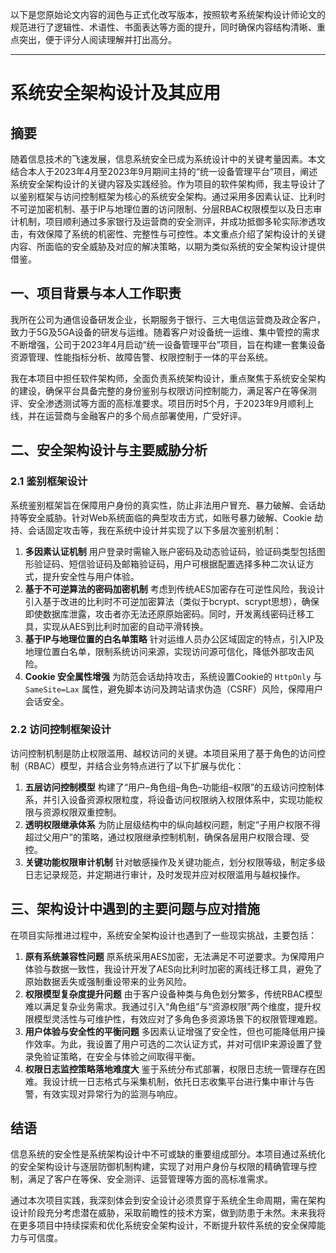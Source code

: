 以下是您原始论文内容的润色与正式化改写版本，按照软考系统架构设计师论文的规范进行了逻辑性、术语性、书面表达等方面的提升，同时确保内容结构清晰、重点突出，便于评分人阅读理解并打出高分。

------

# 系统安全架构设计及其应用

## 摘要

随着信息技术的飞速发展，信息系统安全已成为系统设计中的关键考量因素。本文结合本人于2023年4月至2023年9月期间主持的“统一设备管理平台”项目，阐述系统安全架构设计的关键内容及实践经验。作为项目的软件架构师，我主导设计了以鉴别框架与访问控制框架为核心的系统安全架构。通过采用多因素认证、比利时不可逆加密机制、基于IP与地理位置的访问限制、分层RBAC权限模型以及日志审计机制，项目顺利通过多家银行及运营商的安全测评，并成功抵御多轮实际渗透攻击，有效保障了系统的机密性、完整性与可控性。本文重点介绍了架构设计的关键内容、所面临的安全威胁及对应的解决策略，以期为类似系统的安全架构设计提供借鉴。

## 一、项目背景与本人工作职责

我所在公司为通信设备研发企业，长期服务于银行、三大电信运营商及政企客户，致力于5G及5GA设备的研发与运维。随着客户对设备统一运维、集中管控的需求不断增强，公司于2023年4月启动“统一设备管理平台”项目，旨在构建一套集设备资源管理、性能指标分析、故障告警、权限控制于一体的平台系统。

我在本项目中担任软件架构师，全面负责系统架构设计，重点聚焦于系统安全架构的建设，确保平台具备完整的身份鉴别与权限访问控制能力，满足客户在等保测评、安全渗透测试等方面的高标准要求。项目历时5个月，于2023年9月顺利上线，并在运营商与金融客户的多个局点部署使用，广受好评。

## 二、安全架构设计与主要威胁分析

### 2.1 鉴别框架设计

系统鉴别框架旨在保障用户身份的真实性，防止非法用户冒充、暴力破解、会话劫持等安全威胁。针对Web系统面临的典型攻击方式，如账号暴力破解、Cookie 劫持、会话固定攻击等，我在系统中设计并实现了以下多层次鉴别机制：

1. **多因素认证机制**
    用户登录时需输入账户密码及动态验证码，验证码类型包括图形验证码、短信验证码及邮箱验证码，用户可根据配置选择多种二次认证方式，提升安全性与用户体验。
2. **基于不可逆算法的密码加密机制**
    考虑到传统AES加密存在可逆性风险，我设计引入基于改进的比利时不可逆加密算法（类似于bcrypt、scrypt思想），确保即使数据库泄露，攻击者亦无法还原原始密码。同时，开发离线密码迁移工具，实现从AES到比利时加密的自动平滑转换。
3. **基于IP与地理位置的白名单策略**
    针对运维人员办公区域固定的特点，引入IP及地理位置白名单，限制系统访问来源，实现访问源可信化，降低外部攻击风险。
4. **Cookie 安全属性增强**
    为防范会话劫持攻击，系统设置Cookie的 `HttpOnly` 与 `SameSite=Lax` 属性，避免脚本访问及跨站请求伪造（CSRF）风险，保障用户会话安全。

### 2.2 访问控制框架设计

访问控制机制是防止权限滥用、越权访问的关键。本项目采用了基于角色的访问控制（RBAC）模型，并结合业务特点进行了以下扩展与优化：

1. **五层访问控制模型**
    构建了“用户–角色组–角色–功能组–权限”的五级访问控制体系，并引入设备资源权限粒度，将设备访问权限纳入权限体系中，实现功能权限与资源权限双重控制。
2. **透明权限继承体系**
    为防止层级结构中的纵向越权问题，制定“子用户权限不得超过父用户”的策略，通过权限继承控制机制，确保各层用户权限合理、受控。
3. **关键功能权限审计机制**
    针对敏感操作及关键功能点，划分权限等级，制定多级日志记录规范，并定期进行审计，及时发现并应对权限滥用与越权操作。

## 三、架构设计中遇到的主要问题与应对措施

在项目实际推进过程中，系统安全架构设计也遇到了一些现实挑战，主要包括：

1. **原有系统兼容性问题**
    原系统采用AES加密，无法满足不可逆要求。为保障用户体验与数据一致性，我设计开发了AES向比利时加密的离线迁移工具，避免了原始数据丢失或强制重设带来的业务风险。
2. **权限模型复杂度提升问题**
    由于客户设备种类与角色划分繁多，传统RBAC模型难以满足复杂业务需求。我通过引入“角色组”与“资源权限”两个维度，提升权限模型灵活性与可维护性，有效应对了多角色多资源场景下的权限管理难题。
3. **用户体验与安全性的平衡问题**
    多因素认证增强了安全性，但也可能降低用户操作效率。为此，我设置了用户可选的二次认证方式，并对可信IP来源设置了登录免验证策略，在安全与体验之间取得平衡。
4. **权限日志监控策略落地难度大**
    鉴于系统分布式部署，权限日志统一管理存在困难。我设计统一日志格式与采集机制，依托日志收集平台进行集中审计与告警，有效实现对异常行为的监测与响应。

## 结语

信息系统的安全性是系统架构设计中不可或缺的重要组成部分。本项目通过系统化的安全架构设计与逐层防御机制构建，实现了对用户身份与权限的精确管理与控制，满足了客户在等保、安全测评、运营管理等方面的高标准需求。

通过本次项目实践，我深刻体会到安全设计必须贯穿于系统全生命周期，需在架构设计阶段充分考虑潜在威胁，采取前瞻性的技术方案，做到防患于未然。未来我将在更多项目中持续探索和优化系统安全架构设计，不断提升软件系统的安全保障能力与可信度。

